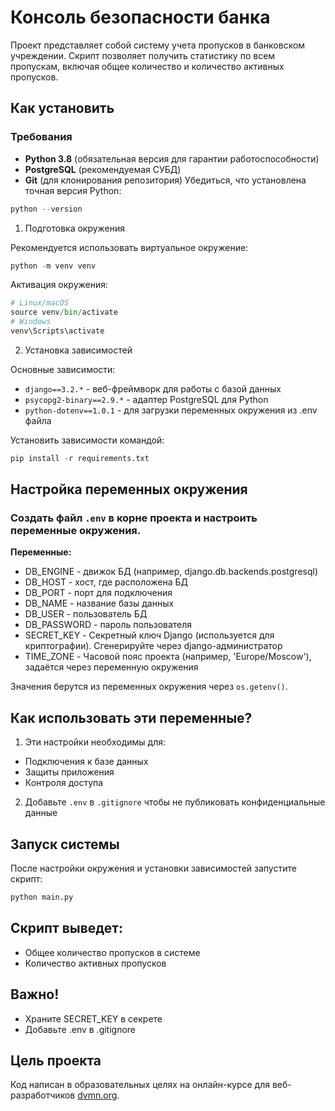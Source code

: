 # Консоль безопасности банка
Проект представляет собой систему учета пропусков в банковском учреждении.
Скрипт позволяет получить статистику по всем пропускам,
включая общее количество и количество активных пропусков.
## Как установить
### Требования
- **Python 3.8** (обязательная версия для гарантии работоспособности)
- **PostgreSQL** (рекомендуемая СУБД)
- **Git** (для клонирования репозитория)
Убедиться, что установлена точная версия Python:
```python
python --version
```
1. Подготовка окружения

Рекомендуется использовать виртуальное окружение:
```python
python -m venv venv
```
Активация окружения:
```python
# Linux/macOS
source venv/bin/activate
# Windows
venv\Scripts\activate
```
2. Установка зависимостей

Основные зависимости:
- `django==3.2.*` - веб-фреймворк для работы с базой данных
- `psycopg2-binary==2.9.*` - адаптер PostgreSQL для Python
- `python-dotenv==1.0.1` - для загрузки переменных окружения из .env файла

Установить зависимости командой:
```python
pip install -r requirements.txt
```
## Настройка переменных окружения
### Создать файл `.env` в корне проекта и настроить переменные окружения.

**Переменные:**
 - DB_ENGINE - движок БД (например, django.db.backends.postgresql)
 - DB_HOST - хост, где расположена БД
 - DB_PORT - порт для подключения
 - DB_NAME - название базы данных
 - DB_USER - пользователь БД
 - DB_PASSWORD - пароль пользователя
 - SECRET_KEY - Секретный ключ Django (используется для криптографии). Сгенерируйте через django-администратор
 - TIME_ZONE - Часовой пояс проекта (например, 'Europe/Moscow'), задаётся через переменную окружения

Значения берутся из переменных окружения через `os.getenv()`.

## Как использовать эти переменные?
1. Эти настройки необходимы для:
 - Подключения к базе данных
 - Защиты приложения
 - Контроля доступа
2. Добавьте `.env` в `.gitignore` чтобы не публиковать конфиденциальные данные

## Запуск системы
После настройки окружения и установки зависимостей запустите скрипт:
```python
python main.py
```
## Скрипт выведет:
- Общее количество пропусков в системе
- Количество активных пропусков
## Важно!
- Храните SECRET_KEY в секрете
- Добавьте .env в .gitignore
## Цель проекта
Код написан в образовательных целях на онлайн-курсе для веб-разработчиков [dvmn.org](https://dvmn.org).
